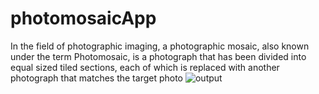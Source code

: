 # photomosaicApp
In the field of photographic imaging, a photographic mosaic, also known under the term 
Photomosaic, is a photograph that has been divided into equal sized tiled sections, each of which 
is replaced with another photograph that matches the target photo
![output](https://user-images.githubusercontent.com/59413074/187465626-ab45126f-2d33-4c70-82d9-0ddab68b6c1f.jpg)
